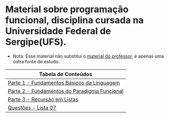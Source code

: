 # Material sobre programação funcional, disciplina cursada na Universidade Federal de Sergipe(UFS).

- Nota: Esse material não substitui o [material do professor](https://hendrikdcomp.github.io/pf/), é apenas uma outra fonte de estudo.

| Tabela de Conteúdos                                                      |
| ------------------------------------------------------------------------ |
| [Parte 1 - Fundamentos Básicos da Linguagem](FUNDAMENTOS.md)             |
| [Parte 2 - Fundamentos do Paradigma Funcional](FUNDAMENTOS-PARADIGMA.md) |
| [Parte 3 - Recursão em Listas](RECURSAO-EM-LISTAS.md)                    |
| [Questões - Lista 07](QUEST%C3%95ES-LISTA.md)
